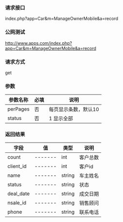 ### **请求接口**
index.php?app=Car&m=ManageOwnerMobile&a=record



### **公网测试**
http://www.apps.com/index.php?app=Car&m=ManageOwnerMobile&a=record

### **请求方式**
get


### **参数**
| 参数名称  |必填|     说明      |
|------|-----|------|
| perPages     | 否 |   每页显示条数，默认10   |
| status     | 否 |   1 显示全部  |
### **返回结果**
|字段        |值          |类型    |说明        |
| ---------  |--------    |-------- |--------  |
|count| -------     |int    |客户总数     |
|client_id| -------     |int    |客户id     |
|name| -------     |string    |车主姓名     |
|status| -------     |string    |状态     |
|deal_date| -------     |string    |成交日期    |
|nsale_id| -------     |string   |销售顾问   |
|phone| -------     |string   |联系电话    |
